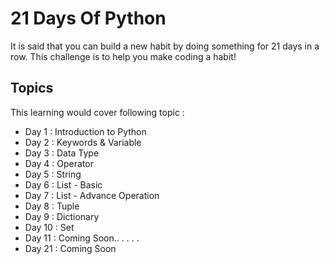 
# 21 Days Of Python

It is said that you can build a new habit by doing something for 21 days in a row. This challenge is to help you make coding a habit!




## Topics

This learning would cover following topic :

- Day 1  : Introduction to Python
- Day 2  : Keywords & Variable
- Day 3  : Data Type
- Day 4  : Operator
- Day 5  : String
- Day 6  : List - Basic
- Day 7  : List - Advance Operation
- Day 8  : Tuple
- Day 9  : Dictionary
- Day 10 : Set
- Day 11 : Coming Soon..
     .
     .
     .
     .
- Day 21 : Coming Soon     


